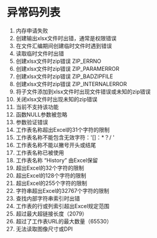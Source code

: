 # 异常码列表

1. 内存申请失败
2. 创建输出xlsx文件时出错，通常是权限错误
3. 在文件汇编期间创建临时文件时遇到错误
4. 读取临时文件时出错
5. 创建xlsx文件时zip错误 ZIP_ERRNO
6. 创建xlsx文件时zip错误 ZIP_PARAMERROR
7. 创建xlsx文件时zip错误 ZIP_BADZIPFILE
8. 创建xlsx文件时zip错误 ZIP_INTERNALERROR
9. 将子文件添加到xlsx文件时出现文件错误或未知的zip错误
10. 关闭xlsx文件时出现未知的zip错误
11. 当前不支持该功能
12. 函数NULL参数被忽略
13. 参数验证错误
14. 工作表名称超出Excel的31个字符的限制
15. 工作表名称不能包含无效字符：'[]：*？/ \'
16. 工作表名称不能以撇号开头或结尾
17. 工作表名称已被使用
18. 工作表名称 “History” 由Excel保留
19. 超出Excel的32个字符的限制
20. 超出Excel的128个字符的限制
21. 超出Excel的255个字符的限制
22. 字符串超出Excel的32767个字符的限制
23. 查找内部字符串索引时出错
24. 工作表的行或列索引超出Excel规定范围
25. 超过最大超链接长度（2079）
26. 超过了工作表URL的最大数量（65530）
27. 无法读取图像尺寸或DPI